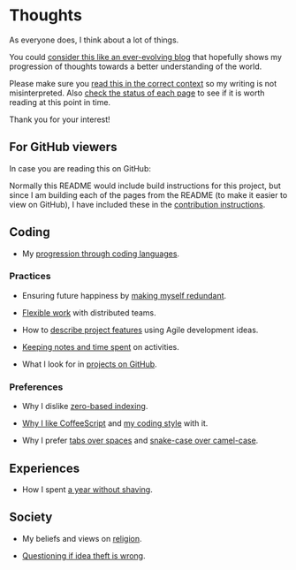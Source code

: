 # Thoughts

As everyone does, I think about a lot of things.

You could [consider this like an ever-evolving blog][why_not_a_blog] that hopefully shows my progression of thoughts towards a better understanding of the world.

[why_not_a_blog]: ./on/why_not_a_blog/

Please make sure you [read this in the correct context][context] so my writing is not misinterpreted.
Also [check the status of each page][status] to see if it is worth reading at this point in time.

[context]: ./on/context/
[status]: ./on/status/

Thank you for your interest!


## For GitHub viewers

In case you are reading this on GitHub:

Normally this README would include build instructions for this project,
but since I am building each of the pages from the README (to make it easier to view on GitHub),
I have included these in the [contribution instructions][CONTRIBUTING].

[CONTRIBUTING]: https://github.com/MattMS/thoughts.mattms.info/blob/gh-pages/CONTRIBUTING.md


## Coding

- My [progression through coding languages](./on/my/coding_evolution/).


### Practices

- Ensuring future happiness by [making myself redundant][making_myself_redundant].

- [Flexible work](./on/flexible_work/) with distributed teams.

- How to [describe project features][describing_projects] using Agile development ideas.

- [Keeping notes and time spent](./on/logging_life/) on activities.

- What I look for in [projects on GitHub](./on/coding_on_GitHub/).

[describing_projects]: ./on/describing_projects/
[making_myself_redundant]: ./on/making_myself_redundant/


### Preferences

- Why I dislike [zero-based indexing](./on/zero-based_index/).

- [Why I like CoffeeScript](./on/why_CoffeeScript/) and [my coding style](./on/CoffeeScript_style/) with it.

- Why I prefer [tabs over spaces](./on/tabs_vs_spaces/) and [snake-case over camel-case](./on/snake_vs_camel_case/).


## Experiences

- How I spent [a year without shaving](./on/year-beard/).


## Society

- My beliefs and views on [religion](./on/religion/).

- [Questioning if idea theft is wrong](./on/is_idea_theft_wrong/).
